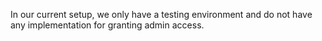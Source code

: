 In our current setup, we only have a testing environment and do not have any implementation for granting admin access.
